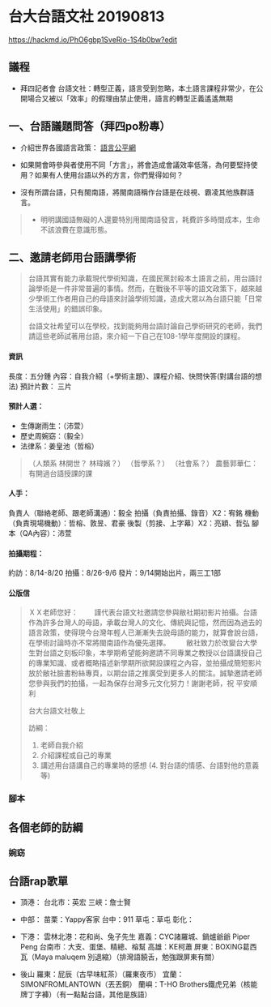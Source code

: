 台大台語文社 20190813
======
https://hackmd.io/PhO6gbp1SveRio-1S4b0bw?edit


## 議程
- 拜四記者會
台語文社：轉型正義，語言受到忽略，本土語言課程非常少，在公開場合又被以「效率」的假理由禁止使用，語言的轉型正義遙遙無期

一、台語議題問答（拜四po粉專）
-----
- 介紹世界各國語言政策：
[語言公平網](http://mail.tku.edu.tw/cfshih/ln/)

- 如果開會時參與者使用不同「方言」，將會造成會議效率低落，為何要堅持使用？如果有人使用台語以外的方言，你們覺得如何？
- 沒有所謂台語，只有閩南語，將閩南語稱作台語是在歧視、霸凌其他族群語言。
> - 明明講國語無礙的人還要特別用閩南語發言，耗費許多時間成本，生命不該浪費在意識形態。

二、邀請老師用台語講學術
-----
>台語其實有能力承載現代學術知識，在國民黨封殺本土語言之前，用台語討論學術是一件非常普遍的事情。然而，在戰後不平等的語文政策下，越來越少學術工作者用自己的母語來討論學術知識，造成大眾以為台語只能「日常生活使用」的錯誤印象。
>
>台語文社希望可以在學校，找到能夠用台語討論自己學術研究的老師，我們請這些老師試著用台語，來介紹一下自己在108-1學年度開設的課程。

#### 資訊
長度：五分鍾
內容：自我介紹（+學術主題）、課程介紹、快問快答(對講台語的想法)
預計片數： 三片

#### 預計人選：
- 生傳謝雨生：（沛萱）
- 歷史周婉窈：（毅全）
- 法律系：姜皇池（哲榕）

>（人類系 林開世？ 林瑋嬪？）
>（哲學系？）
>（社會系？）
> 農藝郭華仁：有開過台語授課的課

#### 人手：
負責人（聯絡老師、跟老師溝通）：毅全
拍攝（負責拍攝、錄音）X2：宥銘
機動（負責現場機動）：哲榕、敦昱、君豪
後製（剪接、上字幕）X2：亮穎、哲弘
腳本（QA內容）：沛萱

#### 拍攝期程：
約訪：8/14-8/20
拍攝：8/26-9/6
發片：9/14開始出片，兩三工1部

 
#### 公版信
> ＸＸ老師您好：
　　謹代表台語文社邀請您參與敝社期初影片拍攝。台語作為許多台灣人的母語，承載台灣人的文化、傳統與記憶，然而因為過去的語言政策，使得現今台灣年輕人已漸漸失去說母語的能力，就算會說台語，在學術討論時亦不常將閩南語作為優先選擇。
　　敝社致力於改變台大學生對台語之刻板印象，本學期希望能夠邀請不同專業之教授以台語講授自己的專業知識、或者概略描述新學期所欲開設課程之內容，並拍攝成簡短影片放於敝社臉書粉絲專頁，以期台語之推廣受到更多人的關注。誠摯邀請老師您參與我們的拍攝，一起為保存台灣多元文化努力！謝謝老師，祝
平安順利
>
> 台大台語文社敬上
>
> 訪綱：
>1. 老師自我介紹
>2. 介紹課程或自己的專業
>3. 講述用台語講自己的專業時的感想
> (4. 對台語的情感、台語對他的意義等)


### 腳本

## 各個老師的訪綱

### 婉窈 



台語rap歌單
-----
- 頂港：
台北市：英宏
三峽：詹士賢


- 中部：
苗栗：Yappy客家
台中：911
草屯：草屯
彰化：

- 下港：
雲林北港：花和尚、兔子先生
嘉義：CYC諸羅城、鍋爐爺爺 Piper Peng
台南市：大支、蛋堡、精總、榕幫
高雄：KE柯蕭 
屏東：BOXING葛西瓦（Maya maluqem 別退縮）（排灣語饒舌，勉強跟屏東有關）

- 後山
羅東：屁辰（古早味紅茶）（羅東夜市）
宜蘭：SIMONFROMLANTOWN（丟丟銅）
蘭嶼：T-HO Brothers鐵虎兄弟（核能牌丁字褲）（有一點點台語，其他是族語）

